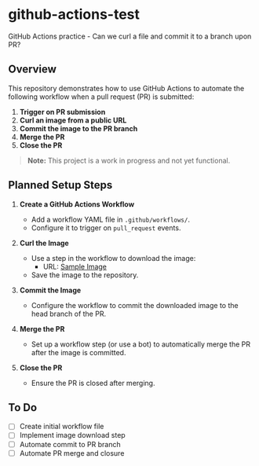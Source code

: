# github-actions-test
GitHub Actions practice - Can we curl a file and commit it to a branch upon PR?

## Overview

This repository demonstrates how to use GitHub Actions to automate the following workflow when a pull request (PR) is submitted:

1. **Trigger on PR submission**
2. **Curl an image from a public URL**
3. **Commit the image to the PR branch**
4. **Merge the PR**
5. **Close the PR**

> **Note:** This project is a work in progress and not yet functional.

## Planned Setup Steps

1. **Create a GitHub Actions Workflow**
    - Add a workflow YAML file in `.github/workflows/`.
    - Configure it to trigger on `pull_request` events.

2. **Curl the Image**
    - Use a step in the workflow to download the image:
      - URL: [Sample Image](https://encrypted-tbn0.gstatic.com/images?q=tbn:ANd9GcSFUAfyVe3Easiycyh3isP9wDQTYuSmGPsPQvLIJdEYvQ_DsFq5Ez2Nh_QjiS3oZ3B8ZPfK9cZQyIStmQMV1lDPLw)
    - Save the image to the repository.

3. **Commit the Image**
    - Configure the workflow to commit the downloaded image to the head branch of the PR.

4. **Merge the PR**
    - Set up a workflow step (or use a bot) to automatically merge the PR after the image is committed.

5. **Close the PR**
    - Ensure the PR is closed after merging.

## To Do

- [ ] Create initial workflow file
- [ ] Implement image download step
- [ ] Automate commit to PR branch
- [ ] Automate PR merge and closure
